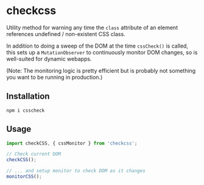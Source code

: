 
# checkcss

Utility method for warning any time the `class` attribute of an element references undefined / non-existent CSS class.

In addition to doing a sweep of the DOM at the time `cssCheck()` is called, this sets up a `MutationObserver` to continuously monitor DOM changes, so is well-suited for dynamic webapps.

(Note: The monitoring logic is pretty efficient but is probably not something you want to be running in production.)


## Installation

```
npm i csscheck
```

## Usage

```javascript
import checkCSS, { cssMonitor } from 'checkcss';

// Check current DOM
checkCSS();

// ... and setup monitor to check DOM as it changes
monitorCSS();
```
